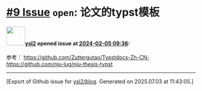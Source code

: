 # [\#9 Issue](https://github.com/ysl2/blog/issues/9) `open`: 论文的typst模板

#### <img src="https://avatars.githubusercontent.com/u/39717545?u=3a56d7b47e1688f70c83e440ba0835f8d24c43e3&v=4" width="50">[ysl2](https://github.com/ysl2) opened issue at [2024-02-05 09:36](https://github.com/ysl2/blog/issues/9):

参考：
https://github.com/Zuttergutao/Typstdocs-Zh-CN-
https://github.com/nju-lug/nju-thesis-typst




-------------------------------------------------------------------------------



[Export of Github issue for [ysl2/blog](https://github.com/ysl2/blog). Generated on 2025.07.03 at 11:43:05.]
